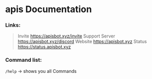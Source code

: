 # apis Documentation

### Links:
> Invite https://apisbot.xyz/invite
> Support Server https://apisbot.xyz/discord
> Website https://apisbot.xyz
> Status https://status.apisbot.xyz 

### Command list:
`/help` -> shows you all Commands
